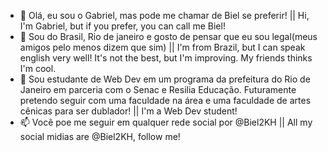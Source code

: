 - 👋 Olá, eu sou o Gabriel, mas pode me chamar de Biel se preferir! || Hi, I'm Gabriel, but if you prefer, you can call me Biel! 
- 👀 Sou do Brasil, Rio de janeiro e gosto de pensar que eu sou legal(meus amigos pelo menos dizem que sim) || I'm from Brazil, but I can speak english very well! It's not the best, but I'm improving. My friends thinks I'm cool. 
- 🌱 Sou estudante de Web Dev em um programa da prefeitura do Rio de Janeiro em parceria com o Senac e Resilia Educação. Futuramente pretendo seguir com uma faculdade na área e uma faculdade de artes cênicas para ser dublador! || I'm a Web Dev student!
- 📫 Você poe me seguir em qualquer rede social por @Biel2KH || All my social midias are @Biel2KH, follow me!

<!---
bielkh/bielkh is a ✨ special ✨ repository because its `README.md` (this file) appears on your GitHub profile.
You can click the Preview link to take a look at your changes.
--->
